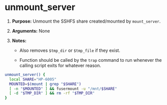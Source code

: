 # unmount\_server

1. **Purpose:** Unmount the SSHFS share created/mounted by `mount_server`.

2. **Arguments:** None

3. **Notes:**
   
   - Also removes `$tmp_dir` or `$tmp_file` if they exist.
   
   - Function should be called by the `trap` command to run whenever the calling script exits for whatever reason.

```bash
unmount_server() {
  local SHARE="HP-6005"
  MOUNTED=$(mount | grep "$SHARE")
  [ -n "$MOUNTED" ] && fusermount -u "/mnt/$SHARE"
  [ -d "$TMP_DIR" ] && rm -rf "$TMP_DIR"
}
```
